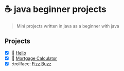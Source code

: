 # :coffee: java beginner projects
> Mini projects written in java as a beginner with java
## Projects
* [X] :wave: [Hello](https://github.com/devoure/java-beg/tree/main/hello)
* [X] :bank: [Mortgage Calculator](https://github.com/devoure/java-beg/tree/main/mortgage-cli)
* [X] :trollface: [Fizz Buzz](https://github.com/devoure/java-beg/tree/main/fizz-buzz)
